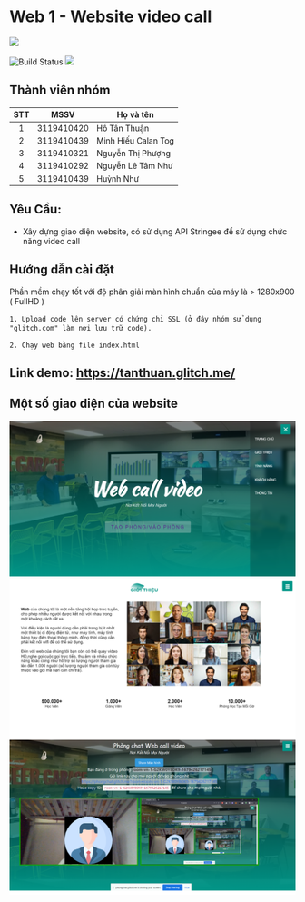 # Web 1 - Website video call

![](<https://play-lh.googleusercontent.com/RslBy1o2NEBYUdRjQtUqLbN-ZM2hpks1mHPMiHMrpAuLqxeBPcFSAjo65nQHbTA53YYn>)

![Build Status](https://travis-ci.org/joemccann/dillinger.svg?branch=master) ![](https://img.shields.io/github/tag/pandao/editor.md.svg)

## Thành viên nhóm

| STT |    MSSV    | Họ và tên             |
| :-: | :--------: | --------------------- |
|  1  | 3119410420 | Hồ Tấn Thuận          |
|  2  | 3119410439 | Minh Hiếu Calan Tog   |
|  3  | 3119410321 | Nguyễn Thị Phượng     |
|  4  | 3119410292 | Nguyễn Lê Tâm Như     |
|  5  | 3119410439 | Huỳnh Như             |

## Yêu Cầu:

- Xây dựng giao diện website, có sử dụng API Stringee để sử dụng chức năng video call <br/>


## Hướng dẫn cài đặt

Phần mềm chạy tốt với độ phân giải màn hình chuẩn của máy là > 1280x900 ( FullHD )

```
1. Upload code lên server có chứng chỉ SSL (ở đây nhóm sử dụng "glitch.com" làm nơi lưu trữ code).
```

```
2. Chạy web bằng file index.html
```
## Link demo: https://tanthuan.glitch.me/

## Một số giao diện của website

![img2.png](imgReadme/img2.png)
![img3.png](imgReadme/img3.png)
![img4.png](imgReadme/img4.png)

